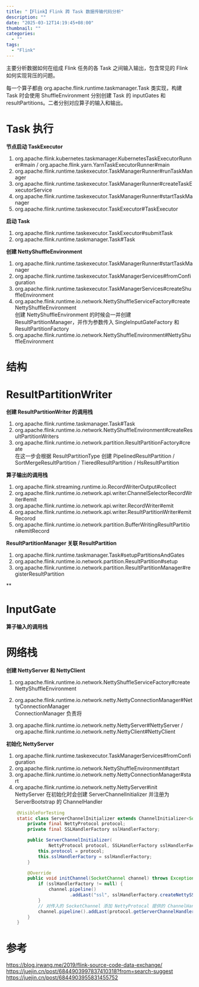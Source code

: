 ```yaml
---
title: "【Flink】Flink 跨 Task 数据传输代码分析"
description: ""
date: "2025-03-12T14:19:45+08:00"
thumbnail: ""
categories:
  - ""
tags:
  - "Flink"
---
```

主要分析数据如何在组成 Flink 任务的各 Task 之间输入输出，包含常见的 Flink 如何实现背压的问题。
<!--more-->
每一个算子都由 org.apache.flink.runtime.taskmanager.Task 类实现，构建 Task 时会使用 ShuffleEnvironment 分别创建 Task 的 inputGates 和 resultPartitions。二者分别对应算子的输入和输出。
# Task 执行
**节点启动 TaskExecutor**
1. org.apache.flink.kubernetes.taskmanager.KubernetesTaskExecutorRunner#main / org.apache.flink.yarn.YarnTaskExecutorRunner#main
2. org.apache.flink.runtime.taskexecutor.TaskManagerRunner#runTaskManager
3. org.apache.flink.runtime.taskexecutor.TaskManagerRunner#createTaskExecutorService
4. org.apache.flink.runtime.taskexecutor.TaskManagerRunner#startTaskManager
5. org.apache.flink.runtime.taskexecutor.TaskExecutor#TaskExecutor

**启动 Task**
1. org.apache.flink.runtime.taskexecutor.TaskExecutor#submitTask
2. org.apache.flink.runtime.taskmanager.Task#Task

**创建 NettyShuffleEnvironment**
1. org.apache.flink.runtime.taskexecutor.TaskManagerRunner#startTaskManager
2. org.apache.flink.runtime.taskexecutor.TaskManagerServices#fromConfiguration
3. org.apache.flink.runtime.taskexecutor.TaskManagerServices#createShuffleEnvironment
4. org.apache.flink.runtime.io.network.NettyShuffleServiceFactory#createNettyShuffleEnvironment   
创建 NettyShuffleEnvironment 的时候会一并创建 ResultPartitionManager，并作为参数传入 SingleInputGateFactory 和 ResultPartitionFactory
5. org.apache.flink.runtime.io.network.NettyShuffleEnvironment#NettyShuffleEnvironment

# 结构


# ResultPartitionWriter
**创建 ResultPartitionWriter 的调用栈**
1. org.apache.flink.runtime.taskmanager.Task#Task 
2. org.apache.flink.runtime.io.network.NettyShuffleEnvironment#createResultPartitionWriters
3. org.apache.flink.runtime.io.network.partition.ResultPartitionFactory#create   
在这一步会根据 ResultPartitionType 创建 PipelinedResultPartition / SortMergeResultPartition / TieredResultPartition / HsResultPartition   

**算子输出的调用栈**
1. org.apache.flink.streaming.runtime.io.RecordWriterOutput#collect
2. org.apache.flink.runtime.io.network.api.writer.ChannelSelectorRecordWriter#emit
3. org.apache.flink.runtime.io.network.api.writer.RecordWriter#emit
4. org.apache.flink.runtime.io.network.api.writer.ResultPartitionWriter#emitRecorod
5. org.apache.flink.runtime.io.network.partition.BufferWritingResultPartition#emitRecord

**ResultPartitionManager 关联 ResultPartition**
1. org.apache.flink.runtime.taskmanager.Task#setupPartitionsAndGates
2. org.apache.flink.runtime.io.network.partition.ResultPartition#setup
3. org.apache.flink.runtime.io.network.partition.ResultPartitionManager#registerResultPartition

**

# InputGate

**算子输入的调用栈**


# 网络栈
**创建 NettyServer 和 NettyClient**
1. org.apache.flink.runtime.io.network.NettyShuffleServiceFactory#createNettyShuffleEnvironment 
2. org.apache.flink.runtime.io.network.netty.NettyConnectionManager#NettyConnectionManager   
ConnectionManager 负责将 

3. org.apache.flink.runtime.io.network.netty.NettyServer#NettyServer / org.apache.flink.runtime.io.network.netty.NettyClient#NettyClient

**初始化 NettyServer**
1. org.apache.flink.runtime.taskexecutor.TaskManagerServices#fromConfiguration
2. org.apache.flink.runtime.io.network.NettyShuffleEnvironment#start
3. org.apache.flink.runtime.io.network.netty.NettyConnectionManager#start
4. org.apache.flink.runtime.io.network.netty.NettyServer#init   
NettyServer 在初始化时会创建 ServerChannelInitializer 并注册为 ServerBootstrap 的 ChannelHandler   
```java
    @VisibleForTesting
    static class ServerChannelInitializer extends ChannelInitializer<SocketChannel> {
        private final NettyProtocol protocol;
        private final SSLHandlerFactory sslHandlerFactory;

        public ServerChannelInitializer(
                NettyProtocol protocol, SSLHandlerFactory sslHandlerFactory) {
            this.protocol = protocol;
            this.sslHandlerFactory = sslHandlerFactory;
        }

        @Override
        public void initChannel(SocketChannel channel) throws Exception {
            if (sslHandlerFactory != null) {
                channel.pipeline()
                        .addLast("ssl", sslHandlerFactory.createNettySSLHandler(channel.alloc()));
            }
            // 对传入的 SocketChannel 添加 NettyProtocal 提供的 ChannelHandlers
            channel.pipeline().addLast(protocol.getServerChannelHandlers());
        }
    }
```



# 参考
https://blog.jrwang.me/2019/flink-source-code-data-exchange/
https://juejin.cn/post/6844903997837410318?from=search-suggest
https://juejin.cn/post/6844903955831455752